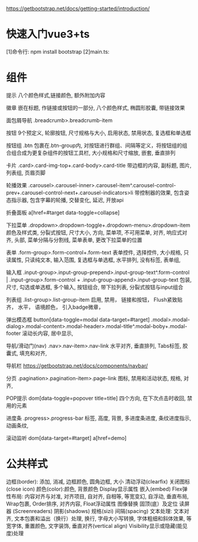 https://getbootstrap.net/docs/getting-started/introduction/
# 快速入门vue3+ts
[1]命令行: npm install bootstrap
[2]main.ts:  


# 组件
提示
八个颜色样式,链接颜色, 额外附加内容


徽章
嵌在标题, 作链接或按钮的一部分, 八个颜色样式, 椭圆形胶囊, 带链接效果

面包屑导航
.breadcrumb>.breadcrumb-item

按钮
9个预定义, 轮廓按钮, 尺寸规格与大小, 启用状态, 禁用状态, 复选框和单选框

按钮组
.btn 包裹在.btn-group内, 对按钮进行群组、间隔等定义，将按钮组的组合组合成为更复杂组件的按钮工具栏, 大小规格和尺寸缩放, 嵌套, 垂直排列

卡片
.card>.card-img-top+.card-body>.card-title
带边框的内容, 副标题, 图片, 列表组, 页眉页脚

轮播效果
.carousel>.carousel-inner>.carousel-item^.carousel-control-prev+.carousel-control-next+.carousel-indicators>li
带控制器的效果, 包含姿态指示器, 包含字幕的轮播, 交替变化, 延迟, 开放api

折叠面板
a[href=#target data-toggle=collapse]

下拉菜单
.dropdown>.dropdown-toggle+.dropdown-menu>.dropdown-item
颜色及样式类, 分裂式按钮, 尺寸大小, 方向, 菜单项, 不可用菜单, 对齐, 响应式对齐, 头部, 菜单分隔与分割线, 菜单表单, 更改下拉菜单的位置

表单
.form-group>.form-control+.form-text
表单控件, 选择控件, 大小规格, 只读属性, 只读纯文本, 输入范围, 复选框与单选框, 水平排列, 没有标签, 表单组,

输入框
.input-group>.input-group-prepend>.input-group-text^.form-control | .input-group>.form-control + .input-group-append>.input-group-text
包装, 尺寸, 勾选或单选框, 多个输入, 按钮组合, 带下拉列表, 分裂式按钮与input组合

列表组
.list-group>.list-group-item
启用, 禁用， 链接和按钮， Flush紧致贴齐， 水平， 语境颜色， 引入badge微章，

弹出模态框
button[data-toggle=modal data-target=#target]
.modal>.modal-dialog>.modal-content>.modal-header>.modal-title^.modal-boby+.modal-footer
滚动长内容, 居中显示, 

导航/滑动门(nav)
.nav>.nav-item>.nav-link
水平对齐, 垂直排列, Tabs标签, 胶囊式, 填充和对齐, 

导航栏
https://getbootstrap.net/docs/components/navbar/

分页
.pagination>.pagination-item>.page-link
图标, 禁用和活动状态, 规格, 对齐, 

POP提示
dom[data-toggle=popover title=title]
四个方向, 在下次点击时收回, 禁用的元素

进度条
.progress>.progress-bar
标签, 高度, 背景, 多进度条进度, 条纹进度指示, 动画条纹, 

滚动监听
dom[data-target=#target] a[href=demo]


# 公共样式
边框(border): 添加, 消减, 边框颜色, 圆角边框, 大小
清动浮动(clearfix)
关闭图标(close icon)
颜色(color):颜色, 背景颜色
Display显示属性
嵌入(embed)
Flex弹性布局: 内容对齐与对准, 对齐项目, 自对齐, 自相等, 等宽变幻, 自浮动, 垂直布局, Wrap包裹, Order排序, 对齐内容, 
Float浮动属性
图像替换
固顶(底）及定位
读屏器 (Screenreaders)
阴影(shadows)
规格(sizi)
间隔(spacing)
文本处理: 文本对齐, 文本包裹和溢出（换行）处理, 换行, 字母大小写转换, 字体粗细和斜体效果, 等宽字体, 重置颜色, 文字装饰,
垂直对齐(vertical align)
Visibility显示或隐藏(能见度)处理























































